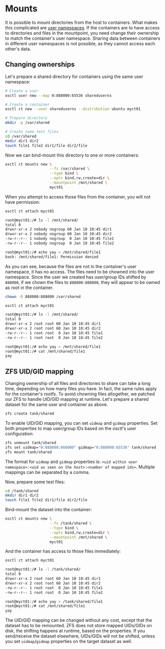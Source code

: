 # Mounts

It is possible to mount directories from the host to containers. What makes this
complicated are [user namespaces](../containers/user-namespaces.md). If the
containers are to have access to directories and files in the mountpoint, you
need change their ownership to match the container's user namespace. Sharing
data between containers in different user namespaces is not possible, as they
cannot access each other's data.

## Changing ownerships
Let's prepare a shared directory for containers using the same user namespace:

```bash
# Create a user
osctl user new --map 0:888000:65536 shareduserns

# Create a container
osctl ct new --user shareduserns --distribution ubuntu myct01

# Prepare directory
mkdir -p /var/shared

# Create some test files
cd /var/shared
mkdir dir1 dir2
touch file1 file2 dir1/file dir2/file
```

Now we can bind-mount this directory to one or more containers:

```bash
osctl ct mounts new \
                    --fs /var/shared \
                    --type bind \
                    --opts bind,rw,create=dir \
                    --mountpoint /mnt/shared \
                    myct01
```

When you attempt to access those files from the container, you will not have
permission:

```bash
osctl ct attach myct01

root@myct01:/# ls -l /mnt/shared/
total 0
drwxr-xr-x 2 nobody nogroup 60 Jan 10 10:45 dir1
drwxr-xr-x 2 nobody nogroup 60 Jan 10 10:45 dir2
-rw-r--r-- 1 nobody nogroup  0 Jan 10 10:45 file1
-rw-r--r-- 1 nobody nogroup  0 Jan 10 10:45 file2

root@myct01:/# echo yay > /mnt/shared/file1 
bash: /mnt/shared/file1: Permission denied
```

As you can see, because the files are not in the container's user namespace,
it has no access. The files need to be chowned into the user namespace. Since
the user we created has user/group IDs shifted by `888000`, if we chown the
files to `888000:888000`, they will appear to be owned as root in the container.

```bash
chown -R 888000:888000 /var/shared

osctl ct attach myct01

root@myct01:/# ls -l /mnt/shared/
total 0
drwxr-xr-x 2 root root 60 Jan 10 10:45 dir1
drwxr-xr-x 2 root root 60 Jan 10 10:45 dir2
-rw-r--r-- 1 root root  0 Jan 10 10:45 file1
-rw-r--r-- 1 root root  0 Jan 10 10:45 file2

root@myct01:/# echo yay > /mnt/shared/file1
root@myct01:/# cat /mnt/shared/file1
yay
```

## ZFS UID/GID mapping
Changing ownership of all files and directories to share can take a long time,
depending on how many files you have. In fact, the same rules apply for the
container's rootfs. To avoid chowning files altogether, we patched our ZFS
to handle UID/GID mapping at runtime. Let's prepare a shared dataset for the
same user and container as above.

```bash
zfs create tank/shared
```

To enable UID/GID mapping, you can set `uidmap` and `gidmap` properties.
Set both properties to map user/group IDs based on the *osctl*'s user
configuration:

```bash
zfs unmount tank/shared
zfs set uidmap="0:888000:666000" gidmap="0:888000:65536" tank/shared
zfs mount tank/shared
```

The format for `uidmap` and `gidmap` properties is:
`<uid within user namespace>:<uid as seen on the host>:<number of mapped ids>`.
Multiple mappings can be separated by a comma.

Now, prepare some test files:

```bash
cd /tank/shared
mkdir dir1 dir2
touch file1 file2 dir1/file dir2/file
```

Bind-mount the dataset into the container:

```bash
osctl ct mounts new \
                    --fs /tank/shared \
                    --type bind \
                    --opts bind,rw,create=dir \
                    --mountpoint /mnt/shared \
                    myct01
```

And the container has access to those files immediately:

```bash
osctl ct attach myct01

root@myct01:/# ls -l /tank/shared/
total 0
drwxr-xr-x 2 root root 60 Jan 10 10:45 dir1
drwxr-xr-x 2 root root 60 Jan 10 10:45 dir2
-rw-r--r-- 1 root root  0 Jan 10 10:45 file1
-rw-r--r-- 1 root root  0 Jan 10 10:45 file2

root@myct01:/# echo yay > /tank/shared/file1
root@myct01:/# cat /mnt/shared/file1
yay
```

The UID/GID mapping can be changed without any cost, except that the dataset has
to be remounted. ZFS does not store mapped UIDs/GIDs on disk, the shifting
happens at runtime, based on the properties. If you send/receive the dataset
elsewhere, UIDs/GIDs will not be shifted, unless you set `uidmap`/`gidmap`
properties on the target dataset as well.
